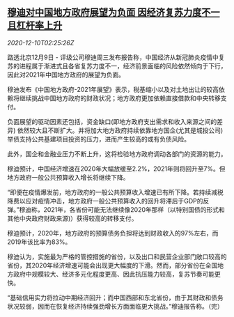 <!--1607568932000-->
[穆迪对中国地方政府展望为负面 因经济复苏力度不一且杠杆率上升](https://cn.reuters.com/article/moodys-china-local-bond-1209-idCNKBS28K06V)
------

<div><i>2020-12-10T02:25:26Z</i></div><p>路透北京12月9日 - 评级公司穆迪周三发布报告称，中国经济从新冠肺炎疫情中复苏的进程属于渐进式且各省复苏力度不一，经济前景面临的风险依然倾向于下行，因此对2021年中国地方政府的展望为负面。</p><p>穆迪发布《中国地方政府-2021年展望》表示，税基缩小以及对土地出让的较高依赖将继续挑战中国地方政府的财政状况；地方政府更加依赖直接借款和中央转移支付。</p><p>负面展望的驱动因素还包括，资金缺口(即地方政府支出需求和收入来源之间的差异) 依然较大且不断扩大。并将加大地方政府持续依靠地方国企(尤其是城投公司) 举债支持公共基建项目投资的压力，进而产生较高的或有负债风险。</p><p>此外，国企和金融业压力不断上升，这将检验地方政府调动各部门的资源的能力。</p><p>穆迪预计，中国经济增速在2020年大幅放缓至2.2%，2021年则将回升至7%。但地方政府一般公共预算收入增长将继续下降。</p><p>“即便在疫情爆发前，地方政府的一般公共预算收入增速已有所下降。若持续减税降费以应对疫情冲击，地方政府一般公共预算收入的回升将滞后于GDP的反弹。”穆迪称，2021年，各省份可能无法继续像2020年那样（以特别国债的形式和其他中央政府财政来源)）获得较高的转移支付。</p><p>穆迪预计，2020年，地方政府的预算债务负担将达到财政收入的97%左右，而2019年该比率为83%。</p><p>穆迪认为，实施最为严格的管控措施的省份，以及出口和民营企业部门敞口较高的省份，其2020年经济增速可能会出现更大幅度的下滑。然而，部分省份在全国地方政府中规模较大、经济多元化程度更高、因此抗压能力较高，复苏节奏可能更快。</p><p>“基础信用实力将拉动中期经济回升；而中国西部和东北省份，由于其财政和债务状况较弱，因而在恢复经济持续强劲增长方面面临更大挑战。”穆迪报告称。（完）</p>
